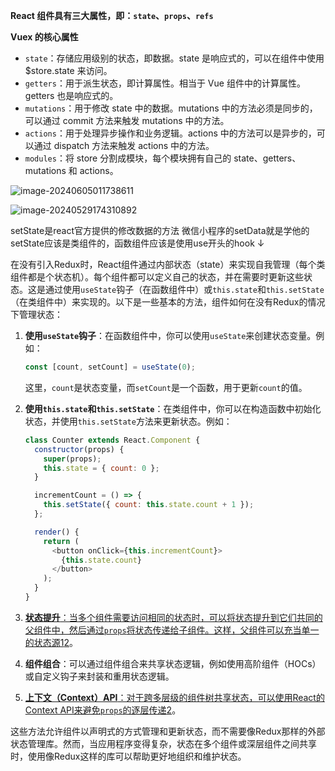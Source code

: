 **React 组件具有三大属性，即：`state`、`props`、`refs`**



**Vuex 的核心属性**

- `state`：存储应用级别的状态，即数据。state 是响应式的，可以在组件中使用 $store.state 来访问。
- `getters`：用于派生状态，即计算属性。相当于 Vue 组件中的计算属性。getters 也是响应式的。
- `mutations`：用于修改 state 中的数据。mutations 中的方法必须是同步的，可以通过 commit 方法来触发 mutations 中的方法。
- `actions`：用于处理异步操作和业务逻辑。actions 中的方法可以是异步的，可以通过 dispatch 方法来触发 actions 中的方法。
- `modules`：将 store 分割成模块，每个模块拥有自己的 state、getters、mutations 和 actions。



![image-20240605011738611](C:\Users\7e0\Documents\WoNiu\Images\image-20240605011738611.png)

![image-20240529174310892](C:\Users\7e0\Documents\WoNiu\Images\image-20240529174310892.png)

setState是react官方提供的修改数据的方法 微信小程序的setData就是学他的 setState应该是类组件的，函数组件应该是使用use开头的hook ↓



在没有引入Redux时，React组件通过内部状态（state）来实现自我管理（每个类组件都是个状态机）。每个组件都可以定义自己的状态，并在需要时更新这些状态。这是通过使用`useState`钩子（在函数组件中）或`this.state`和`this.setState`（在类组件中）来实现的。以下是一些基本的方法，组件如何在没有Redux的情况下管理状态：

1. **使用`useState`钩子**：在函数组件中，你可以使用`useState`来创建状态变量。例如：

   ```javascript
   const [count, setCount] = useState(0);
   ```

   这里，`count`是状态变量，而`setCount`是一个函数，用于更新`count`的值。

2. **使用`this.state`和`this.setState`**：在类组件中，你可以在构造函数中初始化状态，并使用`this.setState`方法来更新状态。例如：

   ```javascript
   class Counter extends React.Component {
     constructor(props) {
       super(props);
       this.state = { count: 0 };
     }
   
     incrementCount = () => {
       this.setState({ count: this.state.count + 1 });
     };
   
     render() {
       return (
         <button onClick={this.incrementCount}>
           {this.state.count}
         </button>
       );
     }
   }
   ```

3. [**状态提升**：当多个组件需要访问相同的状态时，可以将状态提升到它们共同的父组件中，然后通过`props`将状态传递给子组件。这样，父组件可以充当单一的状态源](https://zh-hans.react.dev/learn/managing-state)[1](https://zh-hans.react.dev/learn/managing-state)[2](https://zh-hans.react.dev/learn/sharing-state-between-components)。

4. **组件组合**：可以通过组件组合来共享状态逻辑，例如使用高阶组件（HOCs）或自定义钩子来封装和重用状态逻辑。

5. [**上下文（Context）API**：对于跨多层级的组件树共享状态，可以使用React的Context API来避免`props`的逐层传递](https://zh-hans.react.dev/learn/sharing-state-between-components)[2](https://zh-hans.react.dev/learn/sharing-state-between-components)。

这些方法允许组件以声明式的方式管理和更新状态，而不需要像Redux那样的外部状态管理库。然而，当应用程序变得复杂，状态在多个组件或深层组件之间共享时，使用像Redux这样的库可以帮助更好地组织和维护状态。

​              